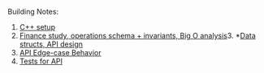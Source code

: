 Building Notes:
1. [C++ setup](planning_docs/part0.md)
2. [Finance study, operations schema + invariants, Big O analysis](planning_docs/part1.md)3. *[Data structs, API design](planning_docs/part2.md)
3. [API Edge-case Behavior](planning_docs/part3.md)
4. [Tests for API](planning_docs/part4.md)

